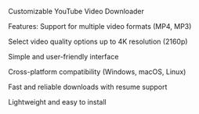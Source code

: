 Customizable YouTube Video Downloader

Features:
Support for multiple video formats (MP4, MP3)

Select video quality options up to 4K resolution (2160p)

Simple and user-friendly interface

Cross-platform compatibility (Windows, macOS, Linux)

Fast and reliable downloads with resume support

Lightweight and easy to install
